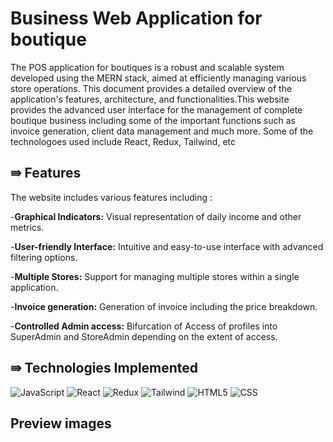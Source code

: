 # Business Web Application for boutique
<p>The POS application for boutiques is a robust and scalable system developed using the MERN stack, aimed at
efficiently managing various store operations. This document provides a detailed overview of the application's
features, architecture, and functionalities.This website provides the advanced user interface for the management of complete boutique business including some of the important functions such as invoice generation, client data management and much more. Some of the technologoes used include React, Redux, Tailwind, etc</p>

## ⇛ Features
The website includes various features including :<br>

-**Graphical Indicators:** Visual representation of daily income and other metrics.<br>

-**User-friendly Interface:** Intuitive and easy-to-use interface with advanced filtering options.<br>

-**Multiple Stores:** Support for managing multiple stores within a single application.<br>

-**Invoice generation:** Generation of invoice including the price breakdown.<br>

-**Controlled Admin access:** Bifurcation of Access of profiles into SuperAdmin and StoreAdmin depending on the extent of access.

## ⇛ Technologies Implemented
![JavaScript](https://img.shields.io/badge/javascript-%23323330.svg?style=for-the-badge&logo=javascript&logoColor=%23F7DF1E) ![React](https://img.shields.io/badge/react-%2320232a.svg?style=for-the-badge&logo=react&logoColor=%2361DAFB) ![Redux](https://img.shields.io/badge/Redux-593D88?style=for-the-badge&logo=redux&logoColor=white) ![Tailwind](https://img.shields.io/badge/Tailwind_CSS-38B2AC?style=for-the-badge&logo=tailwind-css&logoColor=white) ![HTML5](https://img.shields.io/badge/html5-%23E34F26.svg?style=for-the-badge&logo=html5&logoColor=white) ![CSS](https://img.shields.io/badge/CSS3-1572B6?style=for-the-badge&logo=css3&logoColor=white)

## Preview images





